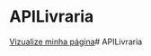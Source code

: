 # APILivraria

<a href="https://github.com/Gabriel-Moura1033/APILivraria.git">Vizualize minha página</a>#   A P I L i v r a r i a  
 